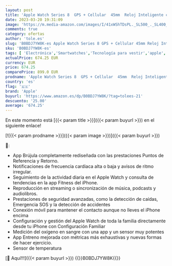 ```yaml
---
layout: post
title: 'Apple Watch Series 8  GPS + Cellular  45mm  Reloj Inteligente con Caja de Acero Inoxidable en Plata - Correa Deportiva Blanca - Talla única. Monitor de entreno  Resistencia alagua'
date: 2023-03-20 19:31:09
image: 'https://m.media-amazon.com/images/I/41xWShTDsPL._SL500_._SL400_.jpg'
comments: true
category: ofertas
author: 'tole.es'
slug: 'B0BDJ7YW8K-es Apple Watch Series 8 GPS + Cellular 45mm Reloj Inteligente...'
sku: 'B0BDJ7YW8K-es'
tags: [ 'Electrónica','Smartwatches','Tecnología para vestir','apple','🇪🇸', ]
actualPrice: 674.25 EUR
currency: EUR
price: 674.25
comparePrice: 899.0 EUR
prodname: 'Apple Watch Series 8  GPS + Cellular  45mm  Reloj Inteligente con Caja de Acero Inoxidable en Plata - Correa Deportiva Blanca - Talla única. Monitor de entreno  Resistencia alagua'
country: 'es'
flag: '🇪🇸'
brand: 'Apple'
buyurl: 'https://www.amazon.es/dp/B0BDJ7YW8K/?tag=tolees-21'
descuento: '25.00'
average: '674.25'
---
```


En este momento está [{{< param title >}}]({{< param buyurl >}}) en el siguiente enlace!

[![{{< param prodname >}}]({{< param image >}})]({{< param buyurl >}})

🔎:

- App Brújula completamente rediseñada con las prestaciones Puntos de Referencia y Retorno.
- Notificaciones de frecuencia cardiaca alta o baja y avisos de ritmo irregular.
- Seguimiento de la actividad diaria en el Apple Watch y consulta de tendencias en la app Fitness del iPhone.
- Reproducción en streaming o sincronización de música, podcasts y audiolibros.
- Prestaciones de seguridad avanzadas, como la detección de caídas, Emergencia SOS y la detección de accidentes
- Conexión móvil para mantener el contacto aunque no lleves el iPhone encima
- Configuración y gestión del Apple Watch de toda la familia directamente desde tu iPhone con Configuración Familiar
- Medición del oxígeno en sangre con una app y un sensor muy potentes
- App Entreno mejorada con métricas más exhaustivas y nuevas formas de hacer ejercicio.
- Sensor de temperatura

[🛒 Aquí!!!]({{< param buyurl >}})
{{<world>}}B0BDJ7YW8K{{</world>}}
